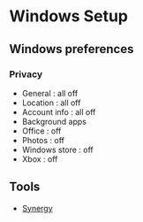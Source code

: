 # Windows Setup

## Windows preferences

### Privacy

* General : all off
* Location : all off
* Account info : all off
* Background apps
 * Office : off
 * Photos : off
 * Windows store : off
 * Xbox : off

## Tools

* [Synergy](http://synergy-project.org/nightly)
 
